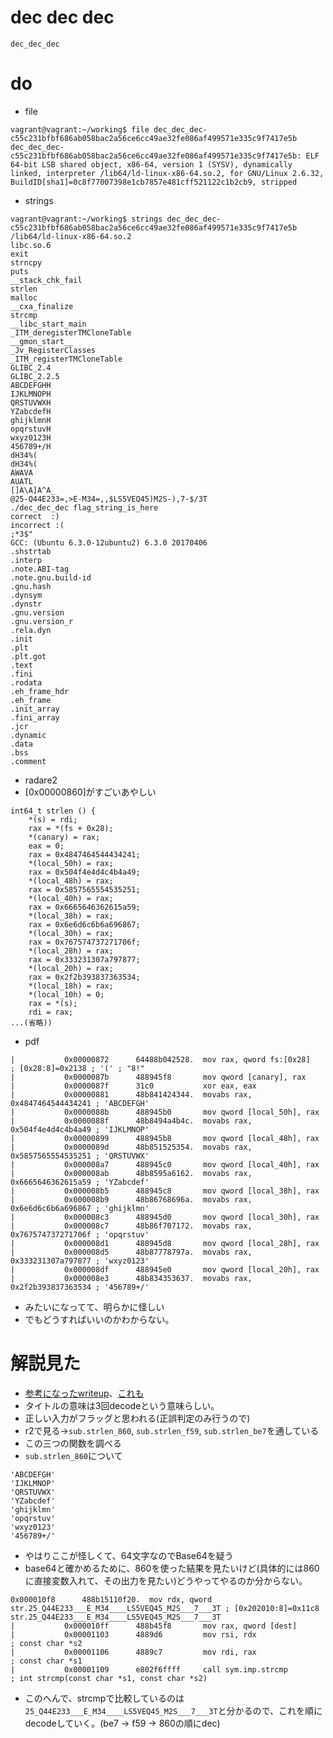 # dec dec dec
```
dec_dec_dec
```

# do
- file
```
vagrant@vagrant:~/working$ file dec_dec_dec-c55c231bfbf686ab058bac2a56ce6cc49ae32fe086af499571e335c9f7417e5b
dec_dec_dec-c55c231bfbf686ab058bac2a56ce6cc49ae32fe086af499571e335c9f7417e5b: ELF 64-bit LSB shared object, x86-64, version 1 (SYSV), dynamically linked, interpreter /lib64/ld-linux-x86-64.so.2, for GNU/Linux 2.6.32, BuildID[sha1]=0c8f77007398e1cb7857e481cff521122c1b2cb9, stripped
```
- strings
```
vagrant@vagrant:~/working$ strings dec_dec_dec-c55c231bfbf686ab058bac2a56ce6cc49ae32fe086af499571e335c9f7417e5b
/lib64/ld-linux-x86-64.so.2
libc.so.6
exit
strncpy
puts
__stack_chk_fail
strlen
malloc
__cxa_finalize
strcmp
__libc_start_main
_ITM_deregisterTMCloneTable
__gmon_start__
_Jv_RegisterClasses
_ITM_registerTMCloneTable
GLIBC_2.4
GLIBC_2.2.5
ABCDEFGHH
IJKLMNOPH
QRSTUVWXH
YZabcdefH
ghijklmnH
opqrstuvH
wxyz0123H
456789+/H
dH34%(
dH34%(
AWAVA
AUATL
[]A\A]A^A_
@25-Q44E233=,>E-M34=,,$LS5VEQ45)M2S-),7-$/3T
./dec_dec_dec flag_string_is_here
correct  :)
incorrect :(
;*3$"
GCC: (Ubuntu 6.3.0-12ubuntu2) 6.3.0 20170406
.shstrtab
.interp
.note.ABI-tag
.note.gnu.build-id
.gnu.hash
.dynsym
.dynstr
.gnu.version
.gnu.version_r
.rela.dyn
.init
.plt
.plt.got
.text
.fini
.rodata
.eh_frame_hdr
.eh_frame
.init_array
.fini_array
.jcr
.dynamic
.data
.bss
.comment
```
- radare2
- [0x00000860]がすごいあやしい
```
int64_t strlen () {
    *(s) = rdi;
    rax = *(fs + 0x28);
    *(canary) = rax;
    eax = 0;
    rax = 0x4847464544434241;
    *(local_50h) = rax;
    rax = 0x504f4e4d4c4b4a49;
    *(local_48h) = rax;
    rax = 0x5857565554535251;
    *(local_40h) = rax;
    rax = 0x6665646362615a59;
    *(local_38h) = rax;
    rax = 0x6e6d6c6b6a696867;
    *(local_30h) = rax;
    rax = 0x767574737271706f;
    *(local_28h) = rax;
    rax = 0x333231307a797877;
    *(local_20h) = rax;
    rax = 0x2f2b393837363534;
    *(local_18h) = rax;
    *(local_10h) = 0;
    rax = *(s);
    rdi = rax;
...(省略))
```
- pdf
```
|           0x00000872      64488b042528.  mov rax, qword fs:[0x28]    ; [0x28:8]=0x2138 ; '(' ; "8!"
|           0x0000087b      488945f8       mov qword [canary], rax
|           0x0000087f      31c0           xor eax, eax
|           0x00000881      48b841424344.  movabs rax, 0x4847464544434241 ; 'ABCDEFGH'
|           0x0000088b      488945b0       mov qword [local_50h], rax
|           0x0000088f      48b8494a4b4c.  movabs rax, 0x504f4e4d4c4b4a49 ; 'IJKLMNOP'
|           0x00000899      488945b8       mov qword [local_48h], rax
|           0x0000089d      48b851525354.  movabs rax, 0x5857565554535251 ; 'QRSTUVWX'
|           0x000008a7      488945c0       mov qword [local_40h], rax
|           0x000008ab      48b8595a6162.  movabs rax, 0x6665646362615a59 ; 'YZabcdef'
|           0x000008b5      488945c8       mov qword [local_38h], rax
|           0x000008b9      48b86768696a.  movabs rax, 0x6e6d6c6b6a696867 ; 'ghijklmn'
|           0x000008c3      488945d0       mov qword [local_30h], rax
|           0x000008c7      48b86f707172.  movabs rax, 0x767574737271706f ; 'opqrstuv'
|           0x000008d1      488945d8       mov qword [local_28h], rax
|           0x000008d5      48b87778797a.  movabs rax, 0x333231307a797877 ; 'wxyz0123'
|           0x000008df      488945e0       mov qword [local_20h], rax
|           0x000008e3      48b834353637.  movabs rax, 0x2f2b393837363534 ; '456789+/'
```
- みたいになってて、明らかに怪しい
- でもどうすればいいのかわからない。

# 解説見た
- [参考になったwriteup](https://github.com/ccowmu/ctf_2018/tree/master/writeups/TokyoCTF2018/dec-dec-dec)、[これも](http://teppay.hatenablog.com/entry/2018/09/03/130011#dec-dec-decwarmup-reversing)
- タイトルの意味は3回decodeという意味らしい。
- 正しい入力がフラッグと思われる(正誤判定のみ行うので)
- r2で見る→`sub.strlen_860`, `sub.strlen_f59`, `sub.strlen_be7`を通している
- この三つの関数を調べる
- `sub.strlen_860`について
```
'ABCDEFGH'
'IJKLMNOP'
'QRSTUVWX'
'YZabcdef'
'ghijklmn'
'opqrstuv'
'wxyz0123'
'456789+/'
```
- やはりここが怪しくて、64文字なのでBase64を疑う
- base64と確かめるために、860を使った結果を見たいけど(具体的には860に直接変数入れて、その出力を見たい)どうやってやるのか分からない。

```
0x000010f8      488b15110f20.  mov rdx, qword str.25_Q44E233___E_M34____LS5VEQ45_M2S___7___3T ; [0x202010:8]=0x11c8 str.25_Q44E233___E_M34____LS5VEQ45_M2S___7___3T
|           0x000010ff      488b45f8       mov rax, qword [dest]
|           0x00001103      4889d6         mov rsi, rdx                ; const char *s2
|           0x00001106      4889c7         mov rdi, rax                ; const char *s1
|           0x00001109      e802f6ffff     call sym.imp.strcmp         ; int strcmp(const char *s1, const char *s2)
```
- このへんで、strcmpで比較しているのは`25_Q44E233___E_M34____LS5VEQ45_M2S___7___3T`と分かるので、これを順にdecodeしていく。(be7 -> f59 -> 860の順にdec)
